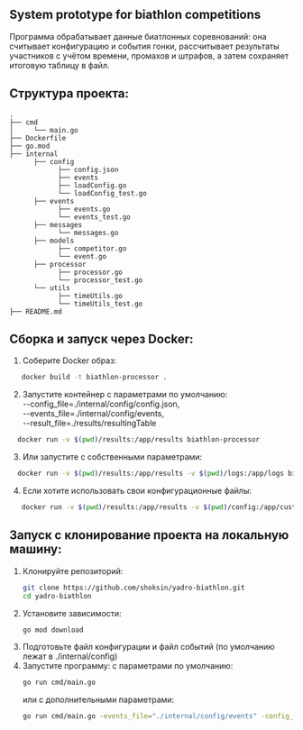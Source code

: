 ## System prototype for biathlon competitions

Программа обрабатывает данные биатлонных соревнований: она считывает конфигурацию и события гонки, рассчитывает результаты участников с учётом времени, промахов и штрафов, а затем сохраняет итоговую таблицу в файл.

## Структура проекта:
```none
.
├── cmd
│     └── main.go
├── Dockerfile
├── go.mod
├── internal
      ├── config
            ├── config.json
            ├── events
            ├── loadConfig.go
            └── loadConfig_test.go
      ├── events
            ├── events.go
            └── events_test.go
      ├── messages
            └── messages.go
      ├── models
            ├── competitor.go
            └── event.go
      ├── processor
            ├── processor.go
            └── processor_test.go
      └── utils
            ├── timeUtils.go
            └── timeUtils_test.go
├── README.md
```

## Сборка и запуск через Docker:

1. Соберите Docker образ:
```bash
   docker build -t biathlon-processor .
```
2. Запустите контейнер с параметрами по умолчанию:  
   --config_file=./internal/config/config.json,  
   --events_file=./internal/config/events,  
   --result_file=./results/resultingTable  
```bash
  docker run -v $(pwd)/results:/app/results biathlon-processor
```
3. Или запустите с собственными параметрами:
```bash
  docker run -v $(pwd)/results:/app/results -v $(pwd)/logs:/app/logs biathlon-processor --config_file=./internal/config/config.json --events_file=./internal/config/events --result_file=./results/resultTable --save_logs=./logs/race.log
```
4. Если хотите использовать свои конфигурационные файлы:
```bash
   docker run -v $(pwd)/results:/app/results -v $(pwd)/config:/app/custom-config biathlon-processor --config_file=./custom-config/config.json --events_file=./custom-config/events --result_file=./results/resultTable
```

## Запуск с клонирование проекта на локальную машину:
1. Клонируйте репозиторий:  
   ```bash
   git clone https://github.com/shoksin/yadro-biathlon.git
   cd yadro-biathlon
   ```
2. Установите зависимости:  
   ```bash
   go mod download 
   ```
3. Подготовьте файл конфигурации и файл событий (по умолчанию лежат в ./internal/config)
4. Запустите программу:
   с параметрами по умолчанию:
   ```bash
   go run cmd/main.go
   ```
   или с дополнительными параметрами:
   ```bash
   go run cmd/main.go -events_file="./internal/config/events" -config_file="./internal/config/config.json" -result_file="resultTable"
   ```

